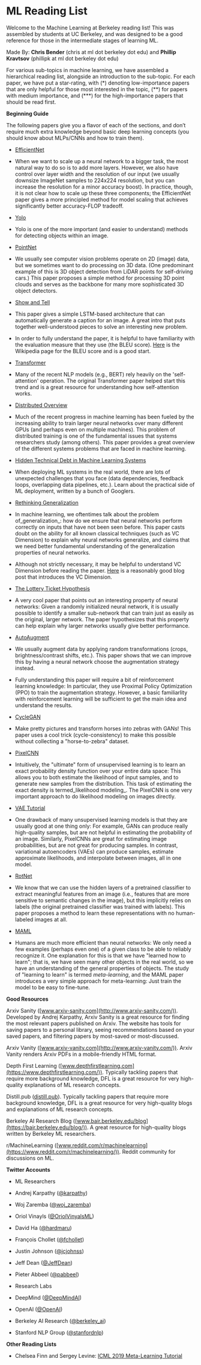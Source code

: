 # ML Reading List
Welcome to the Machine Learning at Berkeley reading list! This was assembled by students at UC Berkeley, and was designed to be a good reference for those in the intermediate stages of learning ML.

Made By: **Chris Bender** (chris at ml dot berkeley dot edu) and **Phillip Kravtsov** (phillipk at ml dot berkeley dot edu)

For various sub-topics in machine learning, we have assembled a hierarchical reading list, alongside an introduction to the sub-topic. For each paper, we have put a star-rating, with (\*) denoting low-importance papers that are only helpful for those most interested in the topic, (\*\*) for papers with medium importance, and (\*\*\*) for the high-importance papers that should be read first.

**Beginning Guide**

The following papers give you a flavor of each of the sections, and don’t require much extra knowledge beyond basic deep learning concepts (you should know about MLPs/CNNs and how to train them).

-   [EfficientNet](https://arxiv.org/abs/1905.11946)

-   When we want to scale up a neural network to a bigger task, the most natural way to do so is to add more layers. However, we also have control over layer width and the resolution of our input (we usually downsize ImageNet samples to 224x224 resolution, but you can increase the resolution for a minor accuracy boost). In practice, though, it is not clear how to scale up these three components; the EfficientNet paper gives a more principled method for model scaling that achieves significantly better accuracy-FLOP tradeoff.

-   [Yolo](https://arxiv.org/abs/1506.02640)

-   Yolo is one of the more important (and easier to understand) methods for detecting objects within an image.

-   [PointNet](https://arxiv.org/abs/1612.00593)

-   We usually see computer vision problems operate on 2D (image) data, but we sometimes want to do processing on 3D data. (One predominant example of this is 3D object detection from LiDAR points for self-driving cars.) This paper proposes a simple method for processing 3D point clouds and serves as the backbone for many more sophisticated 3D object detectors.

-   [Show and Tell](https://arxiv.org/abs/1411.4555)

-   This paper gives a simple LSTM-based architecture that can automatically generate a caption for an image. A great intro that puts together well-understood pieces to solve an interesting new problem.
-   In order to fully understand the paper, it is helpful to have familiarity with the evaluation measure that they use (the BLEU score). [Here](https://en.wikipedia.org/wiki/BLEU) is the Wikipedia page for the BLEU score and is a good start.

-   [Transformer](https://arxiv.org/abs/1706.03762)

-   Many of the recent NLP models (e.g., BERT) rely heavily on the 'self-attention' operation. The original Transformer paper helped start this trend and is a great resource for understanding how self-attention works.

-   [Distributed Overview](https://arxiv.org/abs/1802.09941)

-   Much of the recent progress in machine learning has been fueled by the increasing ability to train larger neural networks over many different GPUs (and perhaps even on multiple machines). This problem of distributed training is one of the fundamental issues that systems researchers study (among others). This paper provides a great overview of the different systems problems that are faced in machine learning.

-   [Hidden Technical Debt in Machine Learning Systems](https://papers.nips.cc/paper/5656-hidden-technical-debt-in-machine-learning-systems)

-   When deploying ML systems in the real world, there are lots of unexpected challenges that you face (data dependencies, feedback loops, overlapping data pipelines, etc.). Learn about the practical side of ML deployment, written by a bunch of Googlers.

-   [Rethinking Generalization](https://arxiv.org/abs/1611.03530)

-   In machine learning, we oftentimes talk about the problem of_generalization_: how do we ensure that neural networks perform correctly on inputs that have not been seen before. This paper casts doubt on the ability for all known classical techniques (such as VC Dimension) to explain why neural networks generalize, and claims that we need better fundamental understanding of the generalization properties of neural networks.
-   Although not strictly necessary, it may be helpful to understand VC Dimension before reading the paper. [Here](https://towardsdatascience.com/measuring-the-power-of-a-classifier-c765a7446c1c) is a reasonably good blog post that introduces the VC Dimension.

-   [The Lottery Ticket Hypothesis](https://arxiv.org/abs/1803.03635)

-   A very cool paper that points out an interesting property of neural networks: Given a randomly initialized neural network, it is usually possible to identify a smaller sub-network that can train just as easily as the original, larger network. The paper hypothesizes that this property can help explain why larger networks usually give better performance.

-   [AutoAugment](https://arxiv.org/abs/1805.09501)

-   We usually augment data by applying random transformations (crops, brightness/contrast shifts, etc.). This paper shows that we can improve this by having a neural network choose the augmentation strategy instead.
-   Fully understanding this paper will require a bit of reinforcement learning knowledge: In particular, they use Proximal Policy Optimization (PPO) to train the augmentation strategy. However, a basic familiarlity with reinforcement learning will be sufficient to get the main idea and understand the results.

-   [CycleGAN](https://arxiv.org/abs/1703.10593)

-   Make pretty pictures and transform horses into zebras with GANs! This paper uses a cool trick (cycle-consistency) to make this possible without collecting a "horse-to-zebra" dataset.

-   [PixelCNN](https://arxiv.org/abs/1606.05328)

-   Intuitively, the "ultimate" form of unsupervised learning is to learn an exact probability density function over your entire data space: This allows you to both estimate the likelihood of input samples, and to generate new samples from the distribution. This task of estimating the exact density is termed_likelihood modeling_. The PixelCNN is one very important approach to do likelihood modeling on images directly.

-   [VAE Tutorial](https://arxiv.org/abs/1606.05908)

-   One drawback of many unsupervised learning models is that they are usually good at one thing only: For example, GANs can produce really high-quality samples, but are not helpful in estimating the probability of an image. Similarly, PixelCNNs are great for estimating image probabilities, but are not great for producing samples. In contrast, variational autoencoders (VAEs) can produce samples, estimate approximate likelihoods, and interpolate between images, all in one model.

-   [RotNet](https://arxiv.org/abs/1803.07728)

-   We know that we can use the hidden layers of a pretrained classifier to extract meaningful features from an image (i.e., features that are more sensitive to semantic changes in the image), but this implicitly relies on labels (the original pretrained classifier was trained with labels). This paper proposes a method to learn these representations with no human-labeled images at all.

-   [MAML](https://arxiv.org/abs/1703.03400)

-   Humans are much more efficient than neural networks: We only need a few examples (perhaps even one) of a given class to be able to reliably recognize it. One explanation for this is that we have "learned how to learn"; that is, we have seen many other objects in the real world, so we have an understanding of the general properties of objects. The study of "learning to learn" is termed _meta-learning_, and the MAML paper introduces a very simple approach for meta-learning: Just train the model to be easy to fine-tune.

**Good Resources**

Arxiv Sanity ([www.arxiv-sanity.com](http://www.arxiv-sanity.com/)). Developed by Andrej Karpathy, Arxiv Sanity is a great resource for finding the most relevant papers published on Arxiv. The website has tools for saving papers to a personal library, seeing recommendations based on your saved papers, and filtering papers by most-saved or most-discussed.

Arxiv Vanity ([www.arxiv-vanity.com](http://www.arxiv-vanity.com/)). Arxiv Vanity renders Arxiv PDFs in a mobile-friendly HTML format.

Depth First Learning ([www.depthfirstlearning.com](https://www.depthfirstlearning.com/)). Typically tackling papers that require more background knowledge, DFL is a great resource for very high-quality explanations of ML research concepts.

Distill.pub ([distill.pub](https://distill.pub/)). Typically tackling papers that require more background knowledge, DFL is a great resource for very high-quality blogs and explanations of ML research concepts.

Berkeley AI Research Blog ([www.bair.berkeley.edu/blog](https://bair.berkeley.edu/blog/)). A great resource for high-quality blogs written by Berkeley ML researchers.

r/MachineLearning ([www.reddit.com/r/machinelearning](https://www.reddit.com/r/machinelearning/)). Reddit community for discussions on ML.

**Twitter Accounts**

-   ML Researchers

-   Andrej Karpathy ([@karpathy](https://twitter.com/karpathy/))
-   Woj Zaremba ([@woj\_zaremba](https://twitter.com/woj_zaremba/))
-   Oriol Vinayls ([@OriolVinyalsML](https://twitter.com/OriolVinyalsML/))
-   David Ha ([@hardmaru](https://twitter.com/hardmaru/))
-   François Chollet ([@fchollet](https://twitter.com/fchollet/))
-   Justin Johnson ([@jcjohnss](https://twitter.com/jcjohnss/))
-   Jeff Dean ([@JeffDean](https://twitter.com/JeffDean/))
-   Pieter Abbeel ([@pabbeel](https://twitter.com/pabbeel/))

-   Research Labs

-   DeepMind ([@DeepMindAI](https://twitter.com/DeepMindAI/))
-   OpenAI ([@OpenAI](https://twitter.com/OpenAI/))
-   Berkeley AI Research ([@berkeley\_ai](https://twitter.com/berkeley_ai/))
-   Stanford NLP Group ([@stanfordnlp](https://twitter.com/stanfordnlp/))

**Other Reading Lists**

-   Chelsea Finn and Sergey Levine: [ICML 2019 Meta-Learning Tutorial](https://sites.google.com/view/icml19metalearning)
